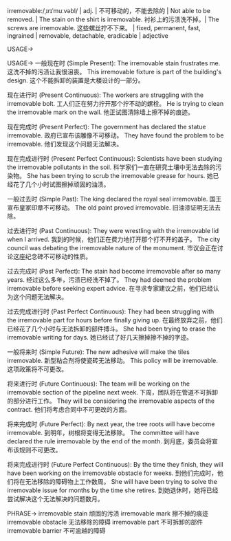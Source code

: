 irremovable:/ˌɪrɪˈmuːvəbl/ | adj. | 不可移动的，不能去除的 | Not able to be removed. | The stain on the shirt is irremovable.  衬衫上的污渍洗不掉。|  The screws are irremovable. 这些螺丝拧不下来。 |  fixed, permanent, fast, ingrained | removable, detachable, eradicable | adjective

USAGE->

USAGE->
一般现在时 (Simple Present):
The irremovable stain frustrates me.  这洗不掉的污渍让我很沮丧。
This irremovable fixture is part of the building's design. 这个不能拆卸的装置是大楼设计的一部分。

现在进行时 (Present Continuous):
The workers are struggling with the irremovable bolt.  工人们正在努力拧开那个拧不动的螺栓。
He is trying to clean the irremovable mark on the wall. 他正试图清除墙上擦不掉的痕迹。

现在完成时 (Present Perfect):
The government has declared the statue irremovable. 政府已宣布该雕像不可移动。
They have found the problem to be irremovable. 他们发现这个问题无法解决。

现在完成进行时 (Present Perfect Continuous):
Scientists have been studying the irremovable pollutants in the soil.  科学家们一直在研究土壤中无法去除的污染物。
She has been trying to scrub the irremovable grease for hours. 她已经花了几个小时试图擦掉顽固的油渍。

一般过去时 (Simple Past):
The king declared the royal seal irremovable. 国王宣布皇家印章不可移动。
The old paint proved irremovable.  旧油漆证明无法去除。

过去进行时 (Past Continuous):
They were wrestling with the irremovable lid when I arrived.  我到的时候，他们正在费力地打开那个打不开的盖子。
The city council was debating the irremovable nature of the monument. 市议会正在讨论这座纪念碑不可移动的性质。

过去完成时 (Past Perfect):
The stain had become irremovable after so many years.  经过这么多年，污渍已经洗不掉了。
They had deemed the problem irremovable before seeking expert advice.  在寻求专家建议之前，他们已经认为这个问题无法解决。

过去完成进行时 (Past Perfect Continuous):
They had been struggling with the irremovable part for hours before finally giving up. 在最终放弃之前，他们已经花了几个小时与无法拆卸的部件搏斗。
She had been trying to erase the irremovable writing for days. 她已经试了好几天擦掉擦不掉的字迹。

一般将来时 (Simple Future):
The new adhesive will make the tiles irremovable. 新型粘合剂将使瓷砖无法移动。
This policy will be irremovable. 这项政策将不可更改。

将来进行时 (Future Continuous):
The team will be working on the irremovable section of the pipeline next week.  下周，团队将在管道不可拆卸的部分进行工作。
They will be considering the irremovable aspects of the contract. 他们将考虑合同中不可更改的方面。

将来完成时 (Future Perfect):
By next year, the tree roots will have become irremovable. 到明年，树根将变得无法移除。
The committee will have declared the rule irremovable by the end of the month.  到月底，委员会将宣布该规则不可更改。

将来完成进行时 (Future Perfect Continuous):
By the time they finish, they will have been working on the irremovable obstacle for weeks. 到他们完成时，他们将在无法移除的障碍物上工作数周。
She will have been trying to solve the irremovable issue for months by the time she retires. 到她退休时，她将已经尝试解决这个无法解决的问题数月。


PHRASE->
irremovable stain  顽固的污渍
irremovable mark  擦不掉的痕迹
irremovable obstacle  无法移除的障碍
irremovable part  不可拆卸的部件
irremovable barrier  不可逾越的障碍
